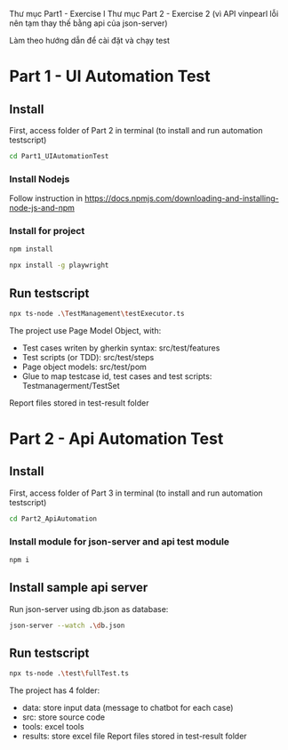 Thư mục Part1 - Exercise I
Thư mục Part 2 - Exercise 2 (vì API vinpearl lỗi nên tạm thay thế bằng api của json-server)

Làm theo hướng dẫn để cài đặt và chạy test

# Part 1 - UI Automation Test

## Install

First, access folder of Part 2 in terminal (to install and run automation testscript)

```bash
cd Part1_UIAutomationTest
```

### Install Nodejs

Follow instruction in https://docs.npmjs.com/downloading-and-installing-node-js-and-npm

### Install for project

```bash
npm install
```

```bash
npx install -g playwright
```

## Run testscript

```bash
npx ts-node .\TestManagement\testExecutor.ts
```

The project use Page Model Object, with:

- Test cases writen by gherkin syntax: src/test/features
- Test scripts (or TDD): src/test/steps
- Page object models: src/test/pom
- Glue to map testcase id, test cases and test scripts: Testmanagerment/TestSet

Report files stored in test-result folder

# Part 2 - Api Automation Test

## Install

First, access folder of Part 3 in terminal (to install and run automation testscript)

```bash
cd Part2_ApiAutomation
```

### Install module for json-server and api test module

```bash
npm i
```

## Install sample api server

Run json-server using db.json as database:

```bash
json-server --watch .\db.json
```

## Run testscript

```bash
npx ts-node .\test\fullTest.ts
```

The project has 4 folder:

- data: store input data (message to chatbot for each case)
- src: store source code
- tools: excel tools
- results: store excel file
  Report files stored in test-result folder
